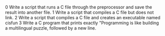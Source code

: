 0 Write a script that runs a C file through the preprocessor and save the result into another file.
1 Write a script that compiles a C file but does not link.
2 Write a script that compiles a C file and creates an executable named cisfun
3 Write a C program that prints exactly "Programming is like building a multilingual puzzle, followed by a new line.
